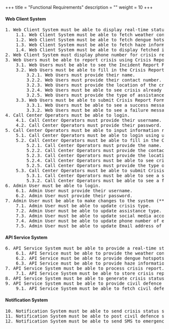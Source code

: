 +++
title = "Functional Requirements"
description = ""
weight = 10
+++

#### Web Client System
<pre class="white">
1. Web Client System must be able to display real-time status update on a map of Singapore.
    1.1. Web Client System must be able to fetch weather conditions.
    1.2. Web Client System must be able to fetch dengue hotspot information.
    1.3. Web Client System must be able to fetch haze information.
    1.4. Web Client System must be able to display fetched information on a map of Singapore.
2. Web Client System must display phone number for crisis report.
3. Web Users must be able to report crisis using Crisis Report Form.
    3.1. Web Users must be able to see the Incident Report Form in the Crisis Report Page.
    3.2. Web Users must be able to fill in the Crisis Report Form.
        3.2.1. Web Users must provide their name.
        3.2.2. Web Users must provide their contact number.
        3.2.3. Web Users must provide the location of the crisis.
        3.2.4. Web Users must be able to see crisis already reported on the same day upon entering location.
        3.2.5. Web Users must provide the type of assistance required, i.e. emergency ambulance, rescue and evacuation, fire-fighting and gas leak control.
    3.3. Web Users must be able to submit Crisis Report Form.
        3.3.1. Web Users must be able to see a success message when submit succeeds.
        3.3.2. Web Users must be able to see a failure message when submit fails.
4. Call Center Operators must be able to login.
    4.1. Call Center Operators must provide their username.
    4.2. Call Center Operators must provide their password.
5. Call Center Operators must be able to input information received from calls.
    5.1. Call Center Operators must be able to login using username and password.
    5.2. Call Center Operators must be able to fill in the Crisis Report Form.
        5.2.1. Call Center Operators must provide the name.
        5.2.2. Call Center Operators must provide the contact number.
        5.2.3. Call Center Operators must provide the location of the crisis.
        5.2.4. Call Center Operators must be able to see crisis already reported on the same day upon entering location.
        5.2.5. Call Center Operators must provide the type of assistance required, i.e. emergency ambulance, rescue and evacuation, fire-fighting and gas leak control.
    5.3. Call Center Operators must be able to submit Crisis Report Form.
        5.3.1. Call Center Operators must be able to see a success message when submit succeeds.
        5.3.2. Call Center Operators must be able to see a failure message when submit fails.
6. Admin User must be able to login.
    6.1. Admin User must provide their username.
    6.2. Admin User must provide their password.
7. Admin User must be able to make changes to the system (**rephrase)
    7.1. Admin User must be able to update crisis type.
    7.2. Admin User must be able to update assistance type.
    7.3. Admin User must be able to update social media account.
    7.4. Admin User must be able to update phone number of emergency agencies.
    7.5. Admin User must be able to update Email address of Prime Minister's Office.
</pre>

#### API Service System
<pre class="white">
6. API Service System must be able to provide a real-time status update of Singapore.
    6.1. API Service must be able to provide the weather conditions.
    6.2. API Service must be able to provide dengue hotspots as coordinates.
    6.3. API Service must be able to provide haze information as numeric values.
7. API Service System must be able to process crisis report.
    7.1. API Service System must be able to store crisis report into database.
8. API Service System must be able to generate crisis status summary report every 30 minutes.
9. API Service System must be able to provide civil defence shelter locations.
    9.1. API Service System must be able to fetch civil defence shelter locations.
</pre>

#### Notification System
<pre class="white">
10. Notification System must be able to send crisis status summary report to Prime Minister’s Office via Email.
11. Notification System must be able to post civil defence shelter locations to Facebook and Twitter.
12. Notification System must be able to send SMS to emergency agencies.
</pre>
